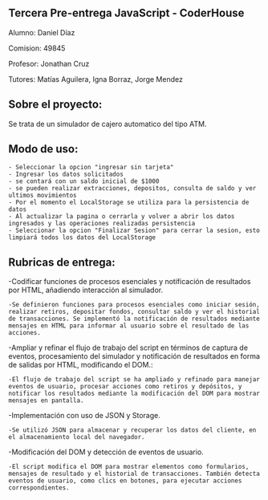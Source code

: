 ## Tercera Pre-entrega JavaScript - CoderHouse

Alumno: Daniel Díaz

Comision: 49845

Profesor: Jonathan Cruz

Tutores: Matías Aguilera, Igna Borraz, Jorge Mendez

## Sobre el proyecto:

Se trata de un simulador de cajero automatico del tipo ATM.

## Modo de uso:

	- Seleccionar la opcion "ingresar sin tarjeta"
	- Ingresar los datos solicitados
	- se contará con un saldo inicial de $1000
	- se pueden realizar extracciones, depositos, consulta de saldo y ver ultimos movimientos
	- Por el momento el LocalStorage se utiliza para la persistencia de datos
	- Al actualizar la pagina o cerrarla y volver a abrir los datos ingresados y las operaciones realizadas persistencia
	- Seleccionar la opcion "Finalizar Sesion" para cerrar la sesion, esto limpiará todos los datos del LocalStorage

## Rubricas de entrega:

  -Codificar funciones de procesos esenciales y notificación de resultados por HTML, añadiendo interacción al simulador.
  
	-Se definieron funciones para procesos esenciales como iniciar sesión, realizar retiros, depositar fondos, consultar saldo y ver el historial de transacciones. Se implementó la notificación de resultados mediante mensajes en HTML para informar al usuario sobre el resultado de las acciones.
  
  -Ampliar y refinar el flujo de trabajo del script en términos de captura de eventos, procesamiento del simulador y notificación de resultados en forma de salidas por HTML, modificando el DOM.:
  
	-El flujo de trabajo del script se ha ampliado y refinado para manejar eventos de usuario, procesar acciones como retiros y depósitos, y notificar los resultados mediante la modificación del DOM para mostrar mensajes en pantalla.
  
  -Implementación con uso de JSON y Storage.
  
	-Se utilizó JSON para almacenar y recuperar los datos del cliente, en el almacenamiento local del navegador.
  
  -Modificación del DOM y detección de eventos de usuario.
  
	-El script modifica el DOM para mostrar elementos como formularios, mensajes de resultado y el historial de transacciones. También detecta eventos de usuario, como clics en botones, para ejecutar acciones correspondientes.
